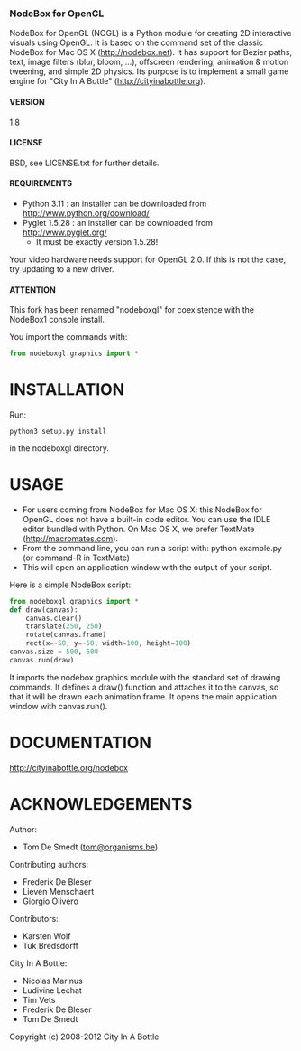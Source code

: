 <!-- $theme: default -->

### NodeBox for OpenGL


NodeBox for OpenGL (NOGL) is a Python module for creating 2D interactive visuals using OpenGL. It is based on the command set of the classic NodeBox for Mac OS X (http://nodebox.net). It has support for Bezier paths, text, image filters (blur, bloom, ...), offscreen rendering, animation & motion tweening, and simple 2D physics. Its purpose is to implement a small game engine for "City In A Bottle" (http://cityinabottle.org).

#### VERSION

1.8

#### LICENSE

BSD, see LICENSE.txt for further details.

#### REQUIREMENTS

- Python 3.11 : an installer can be downloaded from http://www.python.org/download/
- Pyglet 1.5.28  : an installer can be downloaded from http://www.pyglet.org/
	- It must be exactly version 1.5.28!

Your video hardware needs support for OpenGL 2.0.
If this is not the case, try updating to a new driver.


#### ATTENTION

This fork has been renamed "nodeboxgl" for coexistence with the NodeBox1 console install.

You import the commands with:

```python
from nodeboxgl.graphics import *
```


INSTALLATION
============

Run:

`python3 setup.py install`

in the nodeboxgl directory.


USAGE
=====

- For users coming from NodeBox for Mac OS X: this NodeBox for OpenGL does not have a built-in code editor. You can use the IDLE editor bundled with Python. On Mac OS X, we prefer TextMate (http://macromates.com).
- From the command line, you can run a script with: python example.py (or command-R in TextMate)
- This will open an application window with the output of your script.

Here is a simple NodeBox script:
```python
from nodeboxgl.graphics import *
def draw(canvas):
    canvas.clear()
    translate(250, 250)
    rotate(canvas.frame)
    rect(x=-50, y=-50, width=100, height=100)
canvas.size = 500, 500
canvas.run(draw)
```

It imports the nodebox.graphics module with the standard set of drawing commands. It defines a draw() function and attaches it to the canvas, so that it will be drawn each animation frame. It opens the main application window with canvas.run().

DOCUMENTATION
=============

http://cityinabottle.org/nodebox

ACKNOWLEDGEMENTS
================

Author: 
- Tom De Smedt (tom@organisms.be)

Contributing authors:
- Frederik De Bleser
- Lieven Menschaert
- Giorgio Olivero

Contributors:
- Karsten Wolf
- Tuk Bredsdorff

City In A Bottle:
- Nicolas Marinus
- Ludivine Lechat
- Tim Vets
- Frederik De Bleser
- Tom De Smedt

Copyright (c) 2008-2012 City In A Bottle

